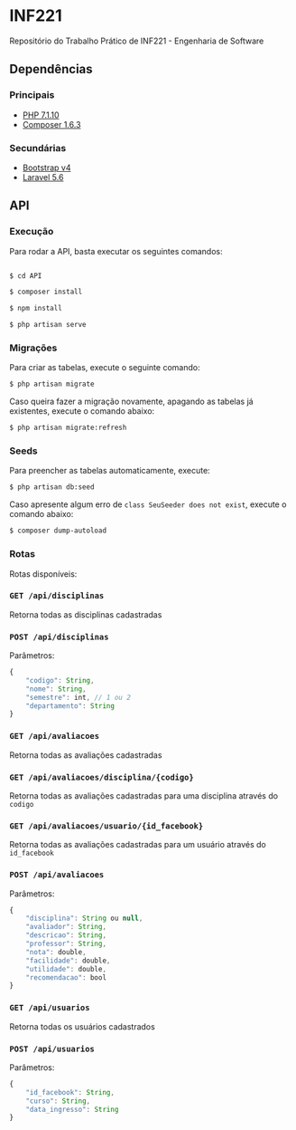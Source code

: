 # INF221
Repositório do Trabalho Prático de INF221 - Engenharia de Software

## Dependências


### Principais

* [PHP 7.1.10](http://php.net/downloads.php)
* [Composer 1.6.3](https://getcomposer.org/)

### Secundárias

* [Bootstrap v4](https://getbootstrap.com/docs/4.1/getting-started/introduction/)
* [Laravel 5.6](https://laravel.com/docs/5.6)

## API

### Execução

Para rodar a API, basta executar os seguintes comandos:

```bash

$ cd API

$ composer install

$ npm install

$ php artisan serve

```

### Migrações

Para criar as tabelas, execute o seguinte comando:

```bash
$ php artisan migrate
```

Caso queira fazer a migração novamente, apagando as tabelas já existentes, execute o comando abaixo:

```bash
$ php artisan migrate:refresh
```

### Seeds

Para preencher as tabelas automaticamente, execute:

```bash
$ php artisan db:seed
```

Caso apresente algum erro de `class SeuSeeder does not exist`, execute o comando abaixo:

```bash
$ composer dump-autoload
```

### Rotas

Rotas disponíveis:


### ```GET /api/disciplinas ```

Retorna todas as disciplinas cadastradas

### ``` POST /api/disciplinas ```

Parâmetros:

```javascript
{
    "codigo": String,
    "nome": String,
    "semestre": int, // 1 ou 2
    "departamento": String
}
```

### ```GET /api/avaliacoes ```

Retorna todas as avaliações cadastradas

### ```GET /api/avaliacoes/disciplina/{codigo} ```

Retorna todas as avaliações cadastradas para uma disciplina através do `codigo`

### ```GET /api/avaliacoes/usuario/{id_facebook} ```

Retorna todas as avaliações cadastradas para um usuário através do `id_facebook`

### ``` POST /api/avaliacoes ```

Parâmetros:

```javascript
{
    "disciplina": String ou null,
    "avaliador": String,
    "descricao": String,
    "professor": String,
    "nota": double,
    "facilidade": double,
    "utilidade": double,
    "recomendacao": bool
}
```

### ```GET /api/usuarios ```

Retorna todas os usuários cadastrados

### ``` POST /api/usuarios ```

Parâmetros:

```javascript
{
    "id_facebook": String,
    "curso": String,
    "data_ingresso": String
}
```